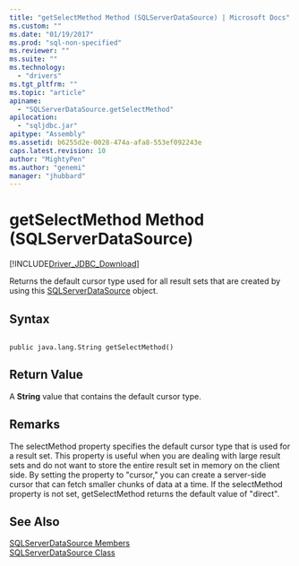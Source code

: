 ```yaml
---
title: "getSelectMethod Method (SQLServerDataSource) | Microsoft Docs"
ms.custom: ""
ms.date: "01/19/2017"
ms.prod: "sql-non-specified"
ms.reviewer: ""
ms.suite: ""
ms.technology: 
  - "drivers"
ms.tgt_pltfrm: ""
ms.topic: "article"
apiname: 
  - "SQLServerDataSource.getSelectMethod"
apilocation: 
  - "sqljdbc.jar"
apitype: "Assembly"
ms.assetid: b6255d2e-0028-474a-afa8-553ef092243e
caps.latest.revision: 10
author: "MightyPen"
ms.author: "genemi"
manager: "jhubbard"
---
```

# getSelectMethod Method (SQLServerDataSource)
[!INCLUDE[Driver_JDBC_Download](../../../includes/driver_jdbc_download.md)]

  Returns the default cursor type used for all result sets that are created by using this [SQLServerDataSource](../../../connect/jdbc/reference/sqlserverdatasource-class.md) object.  
  
## Syntax  
  
```  
  
public java.lang.String getSelectMethod()  
```  
  
## Return Value  
 A **String** value that contains the default cursor type.  
  
## Remarks  
 The selectMethod property specifies the default cursor type that is used for a result set. This property is useful when you are dealing with large result sets and do not want to store the entire result set in memory on the client side. By setting the property to "cursor," you can create a server-side cursor that can fetch smaller chunks of data at a time. If the selectMethod property is not set, getSelectMethod returns the default value of "direct".  
  
## See Also  
 [SQLServerDataSource Members](../../../connect/jdbc/reference/sqlserverdatasource-members.md)   
 [SQLServerDataSource Class](../../../connect/jdbc/reference/sqlserverdatasource-class.md)  
  
  